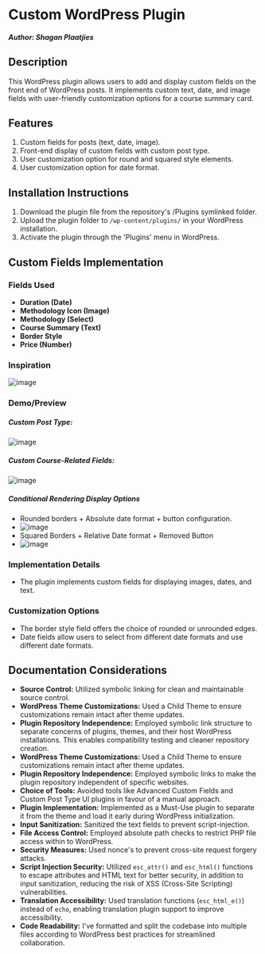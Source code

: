 # Custom WordPress Plugin
##### Author: Shagan Plaatjies

## Description
This WordPress plugin allows users to add and display custom fields on the front end of WordPress posts. It implements custom text, date, and image fields with user-friendly customization options for a course summary card.

## Features
1. Custom fields for posts (text, date, image).
2. Front-end display of custom fields with custom post type.
3. User customization option for round and squared style elements.
4. User customization option for date format.

## Installation Instructions
1. Download the plugin file from the repository's /Plugins symlinked folder.
2. Upload the plugin folder to `/wp-content/plugins/` in your WordPress installation.
3. Activate the plugin through the 'Plugins' menu in WordPress.

## Custom Fields Implementation

### Fields Used
- **Duration (Date)**
- **Methodology Icon (Image)**
- **Methodology (Select)**
- **Course Summary (Text)**
- **Border Style**
- **Price (Number)**


### Inspiration
![image](https://github.com/shgnplaatjies/StriveSA/assets/63879125/2940497a-c745-455c-a55e-5fbabd2fac80)

### Demo/Preview
##### Custom Post Type:
![image](https://github.com/shgnplaatjies/StriveSA/assets/63879125/b431450b-1b75-4cbd-84fc-d31f9793e240)

##### Custom Course-Related Fields:
![image](https://github.com/shgnplaatjies/StriveSA/assets/63879125/ef4531b5-1f0e-4fa2-b2bb-6e69344d3e5c)

##### Conditional Rendering Display Options
- Rounded borders + Absolute date format + button configuration.
- ![image](https://github.com/shgnplaatjies/StriveSA/assets/63879125/8c2af1e7-edbf-4889-b34c-b64bba9dd62e)
- Squared Borders + Relative Date format + Removed Button
- ![image](https://github.com/shgnplaatjies/StriveSA/assets/63879125/6568ee56-aa4f-43bf-9016-1d8b68067db5)


### Implementation Details
- The plugin implements custom fields for displaying images, dates, and text.

### Customization Options
- The border style field offers the choice of rounded or unrounded edges.
- Date fields allow users to select from different date formats and use different date formats.

## Documentation Considerations
- **Source Control:** Utilized symbolic linking for clean and maintainable source control.
- **WordPress Theme Customizations:** Used a Child Theme to ensure customizations remain intact after theme updates.
- **Plugin Repository Independence:** Employed symbolic link structure to separate concerns of plugins, themes, and their host WordPress installations. This enables compatibility testing and cleaner repository creation. 
- **WordPress Theme Customizations:** Used a Child Theme to ensure customizations remain intact after theme updates.
- **Plugin Repository Independence:** Employed symbolic links to make the plugin repository independent of specific websites.
- **Choice of Tools:** Avoided tools like Advanced Custom Fields and Custom Post Type UI plugins in favour of a manual approach.
- **Plugin Implementation:** Implemented as a Must-Use plugin to separate it from the theme and load it early during WordPress initialization.
- **Input Sanitization:** Sanitized the text fields to prevent script-injection.
- **File Access Control:** Employed absolute path checks to restrict PHP file access within to WordPress.
- **Security Measures:** Used nonce's to prevent cross-site request forgery attacks.
- **Script Injection Security:** Utilized `esc_attr()` and `esc_html()` functions to escape attributes and HTML text for better security, in addition to input sanitization, reducing the risk of XSS (Cross-Site Scripting) vulnerabilities.
- **Translation Accessibility:** Used translation functions (`esc_html_e()`) instead of `echo`, enabling translation plugin support to improve accessibility.
- **Code Readability:** I've formatted and split the codebase into multiple files according to WordPress best practices for streamlined collaboration.
